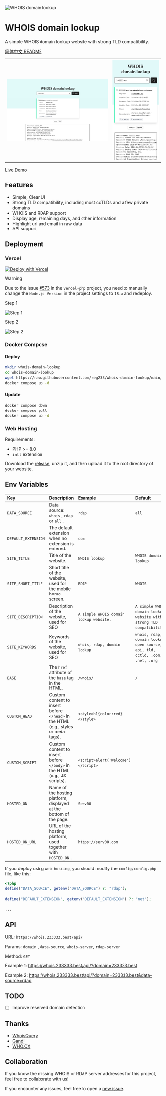 <img alt="WHOIS domain lookup" src="public/images/favicon.svg" width="80" />

# WHOIS domain lookup

A simple WHOIS domain lookup website with strong TLD compatibility.

[简体中文 README](README.zh.md)

<table>
  <tr>
    <td>
      <img alt="Screenshot" src="public/images/manifest-screenshot-wide.png" />
    </td>
    <td>
      <img alt="Screenshot" src="public/images/manifest-screenshot-narrow.png" />
    </td>
  </tr>
</table>

[Live Demo](https://whois.233333.best)

## Features

- Simple, Clear UI
- Strong TLD compatibility, including most ccTLDs and a few private domains
- WHOIS and RDAP support
- Display age, remaining days, and other information
- Highlight url and email in raw data
- API support

## Deployment

### Vercel

[![Deploy with Vercel](https://vercel.com/button)](https://vercel.com/new/clone?repository-url=https%3A%2F%2Fgithub.com%2Freg233%2Fwhois-domain-lookup&demo-title=WHOIS%20domain%20lookup&demo-description=A%20simple%20WHOIS%20domain%20lookup%20website%20with%20strong%20TLD%20compatibility.&demo-url=https%3A%2F%2Fwhois.233333.best)

> [!WARNING]
> Due to the issue [#573](https://github.com/vercel-community/php/issues/573) in the `vercel-php` project, you need to manually change the `Node.js Version` in the project settings to `18.x` and redeploy.

Step 1

![Step 1](resources/vercel-step-1.png)

Step 2

![Step 2](resources/vercel-step-2.png)

### Docker Compose

#### Deploy

```sh
mkdir whois-domain-lookup
cd whois-domain-lookup
wget https://raw.githubusercontent.com/reg233/whois-domain-lookup/main/docker-compose.yml
docker compose up -d
```

#### Update

```sh
docker compose down
docker compose pull
docker compose up -d
```

### Web Hosting

Requirements:

- PHP >= 8.0
- `intl` extension

Download the [release](https://github.com/reg233/whois-domain-lookup/releases/latest/download/whois-domain-lookup.zip), unzip it, and then upload it to the root directory of your website.

## Env Variables

| Key | Description | Example | Default |
| :-- | :-- | :-- | :-- |
| `DATA_SOURCE` | Data source: `whois` , `rdap` or `all` . | `rdap` | `all` |
| `DEFAULT_EXTENSION` | The default extension when no extension is entered. | `com` |  |
| `SITE_TITLE` | Title of the website. | `WHOIS lookup` | `WHOIS domain lookup` |
| `SITE_SHORT_TITLE` | Short title of the website, used for the mobile home screen. | `RDAP` | `WHOIS` |
| `SITE_DESCRIPTION` | Description of the website, used for SEO | `A simple WHOIS domain lookup website.` | `A simple WHOIS domain lookup website with strong TLD compatibility.` |
| `SITE_KEYWORDS` | Keywords of the website, used for SEO | `whois, rdap, domain lookup` | `whois, rdap, domain lookup, open source, api, tld, cctld, .com, .net, .org` |
| `BASE` | The `href` attribute of the `base` tag in the HTML. | `/whois/` | `/` |
| `CUSTOM_HEAD` | Custom content to insert before `</head>` in the HTML (e.g., styles or meta tags). | `<style>h1{color:red}</style>` |  |
| `CUSTOM_SCRIPT` | Custom content to insert before `</body>` in the HTML (e.g., JS scripts). | `<script>alert('Welcome')</script>` |  |
| `HOSTED_ON` | Name of the hosting platform, displayed at the bottom of the page. | `Serv00` |  |
| `HOSTED_ON_URL` | URL of the hosting platform, used together with `HOSTED_ON` . | `https://serv00.com` |  |

If you deploy using `web hosting`, you should modify the `config/config.php` file, like this:

```php
<?php
define("DATA_SOURCE", getenv("DATA_SOURCE") ?: "rdap");

define("DEFAULT_EXTENSION", getenv("DEFAULT_EXTENSION") ?: "net");

...
```

## API

URL: `https://whois.233333.best/api/`

Params: `domain` , `data-source`, `whois-server`, `rdap-server`

Method: `GET`

Example 1: https://whois.233333.best/api/?domain=233333.best

Example 2: https://whois.233333.best/api/?domain=233333.best&data-source=rdap

## TODO

- [ ] Improve reserved domain detection

## Thanks

- [WhoisQuery](https://github.com/GitHubPangHu/whoisQuery)
- [Gandi](https://whois.gandi.net)
- [WHO.CX](https://who.cx)

## Collaboration

If you know the missing WHOIS or RDAP server addresses for this project, feel free to collaborate with us!

If you encounter any issues, feel free to open a [new issue](https://github.com/reg233/whois-domain-lookup/issues).
